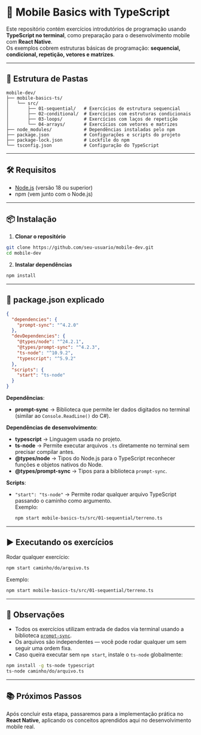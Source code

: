 # 📱 Mobile Basics with TypeScript

Este repositório contém exercícios introdutórios de programação usando **TypeScript no terminal**, como preparação para o desenvolvimento mobile com **React Native**.  
Os exemplos cobrem estruturas básicas de programação: **sequencial, condicional, repetição, vetores e matrizes**.

---

## 📂 Estrutura de Pastas

```
mobile-dev/
├── mobile-basics-ts/
│   └── src/
│       ├── 01-sequential/   # Exercícios de estrutura sequencial
│       ├── 02-conditional/  # Exercícios com estruturas condicionais
│       ├── 03-loops/        # Exercícios com laços de repetição
│       └── 04-arrays/       # Exercícios com vetores e matrizes
├── node_modules/            # Dependências instaladas pelo npm
├── package.json             # Configurações e scripts do projeto
├── package-lock.json        # Lockfile do npm
└── tsconfig.json            # Configuração do TypeScript
```

---

## 🛠️ Requisitos

- [Node.js](https://nodejs.org/) (versão 18 ou superior)
- npm (vem junto com o Node.js)

---

## 📦 Instalação

1. **Clonar o repositório**
```bash
git clone https://github.com/seu-usuario/mobile-dev.git
cd mobile-dev
```

2. **Instalar dependências**
```bash
npm install
```

---

## 📜 package.json explicado

```json
{
  "dependencies": {
    "prompt-sync": "^4.2.0"
  },
  "devDependencies": {
    "@types/node": "^24.2.1",
    "@types/prompt-sync": "^4.2.3",
    "ts-node": "^10.9.2",
    "typescript": "^5.9.2"
  },
  "scripts": {
    "start": "ts-node"
  }
}
```

**Dependências**:
- **prompt-sync** → Biblioteca que permite ler dados digitados no terminal (similar ao `Console.ReadLine()` do C#).

**Dependências de desenvolvimento**:
- **typescript** → Linguagem usada no projeto.
- **ts-node** → Permite executar arquivos `.ts` diretamente no terminal sem precisar compilar antes.
- **@types/node** → Tipos do Node.js para o TypeScript reconhecer funções e objetos nativos do Node.
- **@types/prompt-sync** → Tipos para a biblioteca `prompt-sync`.

**Scripts**:
- `"start": "ts-node"` → Permite rodar qualquer arquivo TypeScript passando o caminho como argumento.  
  Exemplo:
  ```bash
  npm start mobile-basics-ts/src/01-sequential/terreno.ts
  ```

---

## ▶️ Executando os exercícios

Rodar qualquer exercício:
```bash
npm start caminho/do/arquivo.ts
```

Exemplo:
```bash
npm start mobile-basics-ts/src/01-sequential/terreno.ts
```

---

## 📝 Observações

- Todos os exercícios utilizam entrada de dados via terminal usando a biblioteca [`prompt-sync`](https://www.npmjs.com/package/prompt-sync).
- Os arquivos são independentes — você pode rodar qualquer um sem seguir uma ordem fixa.
- Caso queira executar sem `npm start`, instale o `ts-node` globalmente:
```bash
npm install -g ts-node typescript
ts-node caminho/do/arquivo.ts
```

---

## 📚 Próximos Passos

Após concluir esta etapa, passaremos para a implementação prática no **React Native**, aplicando os conceitos aprendidos aqui no desenvolvimento mobile real.
